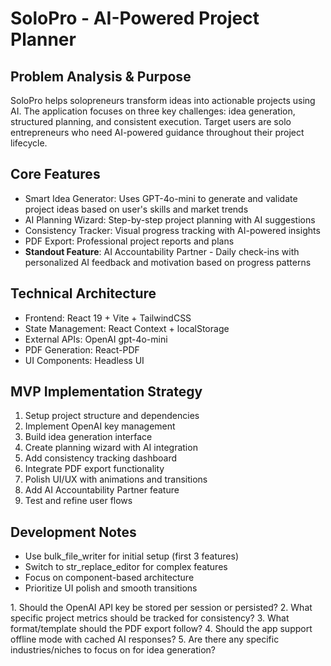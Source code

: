 # SoloPro - AI-Powered Project Planner

## Problem Analysis & Purpose
SoloPro helps solopreneurs transform ideas into actionable projects using AI. The application focuses on three key challenges: idea generation, structured planning, and consistent execution. Target users are solo entrepreneurs who need AI-powered guidance throughout their project lifecycle.

## Core Features
- Smart Idea Generator: Uses GPT-4o-mini to generate and validate project ideas based on user's skills and market trends
- AI Planning Wizard: Step-by-step project planning with AI suggestions
- Consistency Tracker: Visual progress tracking with AI-powered insights
- PDF Export: Professional project reports and plans
- **Standout Feature**: AI Accountability Partner - Daily check-ins with personalized AI feedback and motivation based on progress patterns

## Technical Architecture
- Frontend: React 19 + Vite + TailwindCSS
- State Management: React Context + localStorage
- External APIs: OpenAI gpt-4o-mini
- PDF Generation: React-PDF
- UI Components: Headless UI

## MVP Implementation Strategy
1. Setup project structure and dependencies
2. Implement OpenAI key management
3. Build idea generation interface
4. Create planning wizard with AI integration
5. Add consistency tracking dashboard
6. Integrate PDF export functionality
7. Polish UI/UX with animations and transitions
8. Add AI Accountability Partner feature
9. Test and refine user flows

## Development Notes
- Use bulk_file_writer for initial setup (first 3 features)
- Switch to str_replace_editor for complex features
- Focus on component-based architecture
- Prioritize UI polish and smooth transitions

<Clarification Required>
1. Should the OpenAI API key be stored per session or persisted?
2. What specific project metrics should be tracked for consistency?
3. What format/template should the PDF export follow?
4. Should the app support offline mode with cached AI responses?
5. Are there any specific industries/niches to focus on for idea generation?